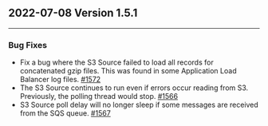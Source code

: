 ## 2022-07-08 Version 1.5.1

---

### Bug Fixes
* Fix a bug where the S3 Source failed to load all records for concatenated gzip files. This was found in some Application Load Balancer log files. [#1572](https://github.com/opensearch-project/data-prepper/pull/1572)
* The S3 Source continues to run even if errors occur reading from S3. Previously, the polling thread would stop. [#1566](https://github.com/opensearch-project/data-prepper/issues/1566)
* S3 Source poll delay will no longer sleep if some messages are received from the SQS queue. [#1567](https://github.com/opensearch-project/data-prepper/issues/1567)
